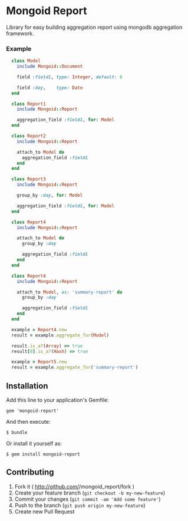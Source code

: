 # Mongoid Report

Library for easy building aggregation report using mongodb aggregation
framework.

### Example

```ruby
  class Model
    include Mongoid::Document

    field :field1, type: Integer, default: 0

    field :day,    type: Date
  end

  class Report1
    include Mongoid::Report

    aggregation_field :field1, for: Model
  end

  class Report2
    include Mongoid::Report

    attach_to Model do
      aggregation_field :field1
    end
  end

  class Report3
    include Mongoid::Report

    group_by :day, for: Model

    aggregation_field :field1, for: Model
  end

  class Report4
    include Mongoid::Report

    attach_to Model do
      group_by :day

      aggregation_field :field1
    end
  end

  class Report4
    include Mongoid::Report

    attach_to Model, as: 'summary-report' do
      group_by :day

      aggregation_field :field1
    end
  end
```

```ruby
  example = Report4.new
  result = example.aggregate_for(Model)

  result.is_a?(Array) => true
  result[0].is_a?(Hash) => true

  example = Report5.new
  result = example.aggregate_for('summary-report')
```

## Installation

Add this line to your application's Gemfile:

    gem 'mongoid-report'

And then execute:

    $ bundle

Or install it yourself as:

    $ gem install mongoid-report

## Contributing

1. Fork it ( http://github.com/<my-github-username>/mongoid_report/fork )
2. Create your feature branch (`git checkout -b my-new-feature`)
3. Commit your changes (`git commit -am 'Add some feature'`)
4. Push to the branch (`git push origin my-new-feature`)
5. Create new Pull Request
